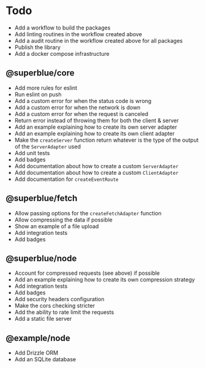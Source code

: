 # Todo

- Add a workflow to build the packages
- Add linting routines in the workflow created above
- Add a audit routine in the workflow created above for all packages
- Publish the library
- Add a docker compose infrastructure

## @superblue/core

- Add more rules for eslint
- Run eslint on push
- Add a custom error for when the status code is wrong
- Add a custom error for when the network is down
- Add a custom error for when the request is canceled
- Return error instead of throwing them for both the client & server
- Add an example explaining how to create its own server adapter
- Add an example explaining how to create its own client adapter
- Make the `createServer` function return whatever is the type of the output of the `ServerAdapter` used 
- Add unit tests
- Add badges
- Add documentation about how to create a custom `ServerAdapter`
- Add documentation about how to create a custom `ClientAdapter`
- Add documentation for `createEventRoute`

## @superblue/fetch

- Allow passing options for the `createFetchAdapter` function
- Allow compressing the data if possible
- Show an example of a file upload
- Add integration tests
- Add badges

## @superblue/node

- Account for compressed requests (see above) if possible
- Add an example explaining how to create its own compression strategy
- Add integration tests
- Add badges
- Add security headers configuration
- Make the cors checking stricter
- Add the ability to rate limit the requests
- Add a static file server

## @example/node

- Add Drizzle ORM
- Add an SQLite database